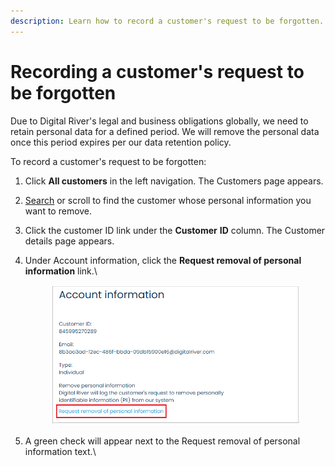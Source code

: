 ```yaml
---
description: Learn how to record a customer's request to be forgotten.
---
```


# Recording a customer's request to be forgotten

Due to Digital River's legal and business obligations globally, we need to retain personal data for a defined period. We will remove the personal data once this period expires per our data retention policy.

To record a customer's request to be forgotten:

1. Click **All customers** in the left navigation. The Customers page appears.
2. [Search](searching-for-customers.md) or scroll to find the customer whose personal information you want to remove.
3. Click the customer ID link under the **Customer** **ID** column. The Customer details page appears.
4.  Under Account information, click the **Request removal of personal information** link.\


    <div align="left">

    <figure><img src="../../../.gitbook/assets/1 Recording a customer&#x27;s request to be forgotten.png" alt=""><figcaption></figcaption></figure>

    </div>
5. A green check will appear next to the Request removal of personal information text.\
